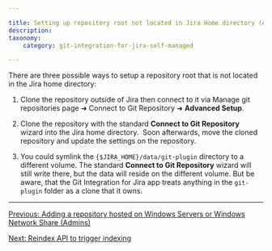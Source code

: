 ```yaml
---

title: Setting up repository root not located in Jira Home directory (Admins)
description:
taxonomy:
    category: git-integration-for-jira-self-managed

---
```

There are three possible ways to setup a repository root that is not located in the Jira home directory:

1.  Clone the repository outside of Jira then connect to it via Manage git repositories page ➜ Connect to Git Repository ➜ **Advanced Setup**.

2.  Clone the repository with the standard **Connect to Git Repository** wizard into the Jira home directory.  Soon afterwards, move the cloned repository and update the settings on the repository.

3.  You could symlink the `{$JIRA_HOME}/data/git-plugin` directory to a different volume. The standard **Connect to Git Repository** wizard will still write there, but the data will reside on the different volume. But be aware, that the Git Integration for Jira app treats anything in the `git-plugin` folder as a clone that it owns.

* * *

[Previous: Adding a repository hosted on Windows Servers or Windows Network Share (Admins)](/git-integration-for-jira-self-managed/adding-a-repository-hosted-on-windows-servers-or-windows-network-share-admins/)

[Next: Reindex API to trigger indexing](/git-integration-for-jira-self-managed/reindex-api-to-trigger-indexing/)

